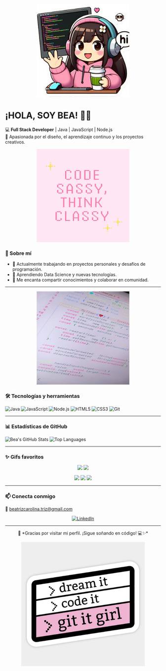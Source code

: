 <p align="center">
  <img src="https://github.com/Bea-C-H/Bea-C-H/blob/main/foto1.jpg?raw=true" width="300">
</p>


 
 # ¡HOLA, SOY BEA! 👋✨

💻 **Full Stack Developer** | Java | JavaScript | Node.js  
🎨 Apasionada por el diseño, el aprendizaje continuo y los proyectos creativos.

<p align="center">
  <img src="https://raw.githubusercontent.com/Bea-C-H/Bea-C-H/refs/heads/main/foto2.jpg" width="300" height="300">
</p>

### 🚀 Sobre mí

- 🔭 Actualmente trabajando en proyectos personales y desafíos de programación.
- 🌱 Aprendiendo Data Science y nuevas tecnologías.
- 💬 Me encanta compartir conocimientos y colaborar en comunidad.

 ---
<p align="center">
  <img src="https://github.com/Bea-C-H/Bea-C-H/blob/main/foto4.jpg?raw=true" width="300" height="300">
</p>


### 🛠 Tecnologías y herramientas

![Java](https://img.shields.io/badge/Java-ED8B00?style=for-the-badge&logo=java&logoColor=white)
![JavaScript](https://img.shields.io/badge/JavaScript-F7DF1E?style=for-the-badge&logo=javascript&logoColor=black)
![Node.js](https://img.shields.io/badge/Node.js-339933?style=for-the-badge&logo=node.js&logoColor=white)
![HTML5](https://img.shields.io/badge/HTML5-E34F26?style=for-the-badge&logo=html5&logoColor=white)
![CSS3](https://img.shields.io/badge/CSS3-1572B6?style=for-the-badge&logo=css3&logoColor=white)
![Git](https://img.shields.io/badge/Git-F05032?style=for-the-badge&logo=git&logoColor=white)

---

### 📊 Estadísticas de GitHub

![Bea's GitHub Stats](https://github-readme-stats.vercel.app/api?username=Bea-C-H&show_icons=true&theme=radical&title_color=ff69b4&icon_color=ff69b4)
![Top Languages](https://github-readme-stats.vercel.app/api/top-langs/?username=Bea-C-H&layout=compact&theme=radical&title_color=ff69b4)

---

### ✨ Gifs favoritos

<p align="center">
  <img src="https://media2.giphy.com/media/v1.Y2lkPTc5MGI3NjExemI0eXFtczh4YXV2ajVtcmZsN29xNWNtdmZnb21pZXdrdHFvMHI3NyZlcD12MV9pbnRlcm5hbF9naWZfYnlfaWQmY3Q9Zw/A9jPlUWj6bBYqt7RZ1/giphy.gif" width="300">
  <img src="https://media3.giphy.com/media/v1.Y2lkPTc5MGI3NjExaGJlcHdjem8wcm51emFtOHE2bjFydnV1Z2J5bnR5Nnh0ZjNyeWN2bSZlcD12MV9pbnRlcm5hbF9naWZfYnlfaWQmY3Q9Zw/bCNRKkrw4O1ELlKl4a/giphy.gif" width="200">
</p>

<p align="center">
  <img src="https://media3.giphy.com/media/v1.Y2lkPTc5MGI3NjExbWFjOWd4bmN1cXJpeGt2emJ2ZnFoMWMxcmhkMzBtdWJ3bHhxcHBkOSZlcD12MV9pbnRlcm5hbF9naWZfYnlfaWQmY3Q9Zw/XiO62waDsyfyU/giphy.gif"200">
  <img src="https://media0.giphy.com/media/v1.Y2lkPTc5MGI3NjExaTl3MjM1MWY2am94cG1nOG82anRmaGNtNDdheWM1ZTdid203ajE4YiZlcD12MV9pbnRlcm5hbF9naWZfYnlfaWQmY3Q9Zw/l41lOKyKOS89YyJfq/giphy.gif" width="300">
  <img src="https://media2.giphy.com/media/v1.Y2lkPTc5MGI3NjExcnh6Nm04cjd5YmgxdHd5N3o5bGRoZ3planJteTkwajUycWRkeXViYiZlcD12MV9pbnRlcm5hbF9naWZfYnlfaWQmY3Q9Zw/mdStjhHuiHpyo/giphy.gif" width="300">
</p>

---

### 📫 Conecta conmigo

📧 beatrizcarolina.triz@gmail.com


<p align="center">
  <a href="www.linkedin.com/in/beatriz-castro-hermosilla">
    <img src="https://img.shields.io/badge/-LinkedIn-0077B5?style=flat-square&logo=linkedin&logoColor=white" alt="LinkedIn">
  </a>
  
</p>


---

<p align="center">
🌷 *Gracias por visitar mi perfil. ¡Sigue soñando en código! 💻✨*
</p>

<p align="center">
  <img src="https://github.com/Bea-C-H/Bea-C-H/blob/main/foto3.jpg?raw=true" width="400">
</p>


